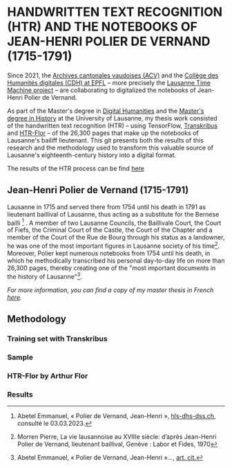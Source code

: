 # HANDWRITTEN TEXT RECOGNITION (HTR) AND THE NOTEBOOKS OF JEAN-HENRI POLIER DE VERNAND (1715-1791)

Since 2021, the [Archives cantonales vaudoises (ACV)](https://www.vd.ch/toutes-les-autorites/archives-cantonales-vaudoises-acv) and the [Collège des Humanités digitales (CDH) at EPFL](https://www.epfl.ch/schools/cdh/fr/) – more precisely the [Lausanne Time Machine project](https://www.epfl.ch/schools/cdh/lausanne-time-machine/fr/lausanne-time-machine/) –  are collaborating to digitalized the notebooks of Jean-Henri Polier de Vernand. 

As part of the Master's degree in [Digital Humanities](https://www.unil.ch/lettres/fr/home/menuinst/formations/master-en-humanites-numeriques.html) and the [Master's degree in History](https://www.unil.ch/hist/fr/home/menuinst/formations/maitrise-universitaire-1.html) at the University of Lausanne, my thesis work consisted of the handwritten text recognition (HTR) – using TensorFlow, [Transkribus](https://readcoop.eu/transkribus/) and [HTR-Flor](https://github.com/arthurflor23/handwritten-text-recognition) –  of the 26,300 pages that make up the notebooks of Lausanne's bailiff lieutenant. This git presents both the results of this research and the methodology used to transform this valuable source of Lausanne's eighteenth-century history into a digital format.

The results of the HTR process can be find [here]() <!-- AJOUTER LIEN RELATIF -->

## Jean-Henri Polier de Vernand (1715-1791)
Lausanne in 1715 and served there from 1754 until his death in 1791 as lieutenant baillival of Lausanne, thus acting as a substitute for the Bernese bailli [^1] . A member of two Lausanne Councils, the Baillivale Court, the Court of Fiefs, the Criminal Court of the Castle, the Court of the Chapter and a member of the Court of the Rue de Bourg through his status as a landowner, he was one of the most important figures in Lausanne society of his time[^2]. Moreover, Polier kept numerous notebooks from 1754 until his death, in which he methodically transcribed his personal day-to-day life on more than 26,300 pages, thereby creating one of the "most important documents in the history of Lausanne"[^3].

*For more information, you can find a copy of my master thesis in French [here](Master_thesis_Kauffmann_2023.pdf).* <!-- METTRE EN ITALIQUE -->

[^1]: Abetel Emmanuel, « Polier de Vernand, Jean-Henri », [hls-dhs-dss.ch](https://hls-dhs-dss.ch/articles/017839/2009-04-20/), consulté le 03.03.2023.
[^2]: Morren Pierre, La vie lausannoise au XVIIIe siècle: d’après Jean-Henri Polier de Vernand, lieutenant baillival, Genève : Labor et Fides, 1970
[^3]: Abetel Emmanuel, « Polier de Vernand, Jean-Henri »…, [art. cit.](https://hls-dhs-dss.ch/articles/017839/2009-04-20/)


## Methodology 

### Training set with Transkribus 

<!-- Rendre disponible les donnes de preetrainement + soulever l'importance de la disponibilite de ces donnees  -->

### Sample 

<!-- Mettre un exemple de reconnaissance des pages du cahiers  -->

### HTR-Flor by Arthur Flor 
<!-- Preentrainement sur Bentham Data Set -->

### Results 


